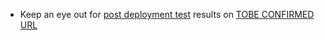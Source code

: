 
- Keep an eye out for [post deployment test](https://github.com/guardian/support-frontend/wiki/Post-Deployment-Testing) results on [TOBE CONFIRMED URL](https://support.thegurardian.com)
